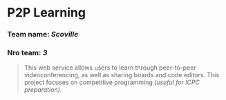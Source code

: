 # P2P Learning
### Team name: *Scoville*
### Nro team: *3*
> This web service allows users to learn through peer-to-peer videoconferencing, as well as sharing boards and code editors. This project focuses on competitive programming *(useful for ICPC preparation).*
